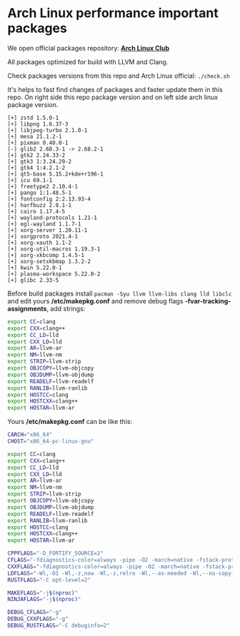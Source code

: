 # Arch Linux performance important packages

We open official packages repository: **[Arch Linux Club](https://archlinux.club/)**

All packages optimized for build with LLVM and Clang.

Check packages versions from this repo and Arch Linux official: `./check.sh`

It's helps to fast find changes of packages and faster update them in this repo.
On right side this repo package version and on left side arch linux package version.

```text
[+] zstd 1.5.0-1
[+] libpng 1.6.37-3
[+] libjpeg-turbo 2.1.0-1
[+] mesa 21.1.2-1
[+] pixman 0.40.0-1
[-] glib2 2.68.3-1 -> 2.68.2-1
[+] gtk2 2.24.33-2
[+] gtk3 1:3.24.29-2
[+] gtk4 1:4.2.1-2
[+] qt5-base 5.15.2+kde+r196-1
[+] icu 69.1-1
[+] freetype2 2.10.4-1
[+] pango 1:1.48.5-1
[+] fontconfig 2:2.13.93-4
[+] harfbuzz 2.8.1-1
[+] cairo 1.17.4-5
[+] wayland-protocols 1.21-1
[+] egl-wayland 1.1.7-1
[+] xorg-server 1.20.11-1
[+] xorgproto 2021.4-1
[+] xorg-xauth 1.1-2
[+] xorg-util-macros 1.19.3-1
[+] xorg-xkbcomp 1.4.5-1
[+] xorg-setxkbmap 1.3.2-2
[+] kwin 5.22.0-1
[+] plasma-workspace 5.22.0-2
[+] glibc 2.33-5
```

Before build packages install `pacman -Syu llvm llvm-libs clang lld libclc` and edit yours **/etc/makepkg.conf** and remove debug flags **-fvar-tracking-assignments**, add strings:

```bash
export CC=clang
export CXX=clang++
export CC_LD=lld
export CXX_LD=lld
export AR=llvm-ar
export NM=llvm-nm
export STRIP=llvm-strip
export OBJCOPY=llvm-objcopy
export OBJDUMP=llvm-objdump
export READELF=llvm-readelf
export RANLIB=llvm-ranlib
export HOSTCC=clang
export HOSTCXX=clang++
export HOSTAR=llvm-ar
```

Yours  **/etc/makepkg.conf** can be like this:

```bash
CARCH="x86_64"
CHOST="x86_64-pc-linux-gnu"

export CC=clang
export CXX=clang++
export CC_LD=lld
export CXX_LD=lld
export AR=llvm-ar
export NM=llvm-nm
export STRIP=llvm-strip
export OBJCOPY=llvm-objcopy
export OBJDUMP=llvm-objdump
export READELF=llvm-readelf
export RANLIB=llvm-ranlib
export HOSTCC=clang
export HOSTCXX=clang++
export HOSTAR=llvm-ar

CPPFLAGS="-D_FORTIFY_SOURCE=2"
CFLAGS="-fdiagnostics-color=always -pipe -O2 -march=native -fstack-protector-strong --param ssp-buffer-size=4 -fstack-clash-protection"
CXXFLAGS="-fdiagnostics-color=always -pipe -O2 -march=native -fstack-protector-strong --param ssp-buffer-size=4 -fstack-clash-protection"
LDFLAGS="-Wl,-O1 -Wl,-z,now -Wl,-z,relro -Wl,--as-needed -Wl,--no-copy-dt-needed-entries -Wl,--sort-common -Wl,--hash-style=gnu"
RUSTFLAGS="-C opt-level=2"

MAKEFLAGS="-j$(nproc)"
NINJAFLAGS="-j$(nproc)"

DEBUG_CFLAGS="-g"
DEBUG_CXXFLAGS="-g"
DEBUG_RUSTFLAGS="-C debuginfo=2"
```
